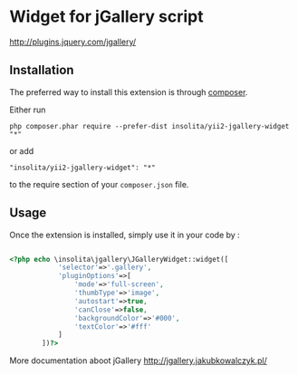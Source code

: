Widget for jGallery script
==========================
http://plugins.jquery.com/jgallery/

Installation
------------

The preferred way to install this extension is through [composer](http://getcomposer.org/download/).

Either run

```
php composer.phar require --prefer-dist insolita/yii2-jgallery-widget "*"
```

or add

```
"insolita/yii2-jgallery-widget": "*"
```

to the require section of your `composer.json` file.


Usage
-----

Once the extension is installed, simply use it in your code by  :

```php

<?php echo \insolita\jgallery\JGalleryWidget::widget([
            'selector'=>'.gallery',
            'pluginOptions'=>[
                'mode'=>'full-screen',
                'thumbType'=>'image',
                'autostart'=>true,
                'canClose'=>false,
                'backgroundColor'=>'#000',
                'textColor'=>'#fff'
            ]
        ])?>

```

More documentation aboot jGallery http://jgallery.jakubkowalczyk.pl/